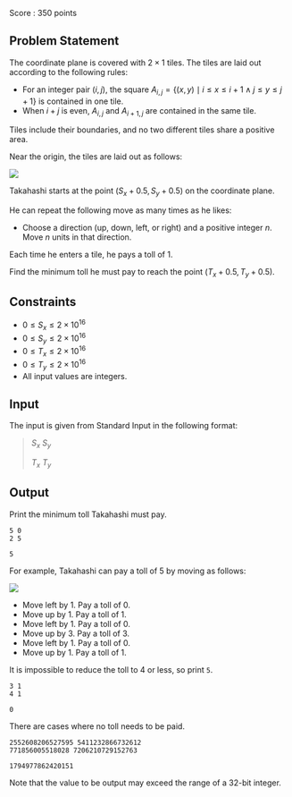 Score : $350$ points

## Problem Statement

The coordinate plane is covered with $2\times1$ tiles. The tiles are laid out according to the following rules:

- For an integer pair $(i,j)$, the square $A _ {i,j}=\lbrace(x,y)\mid i\leq x\leq i+1\wedge j\leq y\leq j+1\rbrace$ is contained in one tile.
- When $i+j$ is even, $A _ {i,j}$ and $A _ {i + 1,j}$ are contained in the same tile.

Tiles include their boundaries, and no two different tiles share a positive area.

Near the origin, the tiles are laid out as follows:

![](https://img.atcoder.jp/abc359/7ab121cd550fa78b43845d4ffd7f74b3.png)

Takahashi starts at the point $(S _ x+0.5,S _ y+0.5)$ on the coordinate plane.

He can repeat the following move as many times as he likes:

- Choose a direction (up, down, left, or right) and a positive integer $n$. Move $n$ units in that direction.

Each time he enters a tile, he pays a toll of $1$.

Find the minimum toll he must pay to reach the point $(T _ x+0.5,T _ y+0.5)$.

## Constraints

- $0\leq S _ x\leq2\times10 ^ {16}$
- $0\leq S _ y\leq2\times10 ^ {16}$
- $0\leq T _ x\leq2\times10 ^ {16}$
- $0\leq T _ y\leq2\times10 ^ {16}$
- All input values are integers.

## Input

The input is given from Standard Input in the following format:

> $S _ x$ $S _ y$
> 
> $T _ x$ $T _ y$

## Output

Print the minimum toll Takahashi must pay.

```input1
5 0
2 5
```

```output1
5
```

For example, Takahashi can pay a toll of $5$ by moving as follows:

![](https://img.atcoder.jp/abc359/187d19c48a9a0fcedb2602063689ee77.png)

- Move left by $1$. Pay a toll of $0$.
- Move up by $1$. Pay a toll of $1$.
- Move left by $1$. Pay a toll of $0$.
- Move up by $3$. Pay a toll of $3$.
- Move left by $1$. Pay a toll of $0$.
- Move up by $1$. Pay a toll of $1$.

It is impossible to reduce the toll to $4$ or less, so print `5`.

```input2
3 1
4 1
```

```output2
0
```

There are cases where no toll needs to be paid.

```input3
2552608206527595 5411232866732612
771856005518028 7206210729152763
```

```output3
1794977862420151
```

Note that the value to be output may exceed the range of a $32$-bit integer.